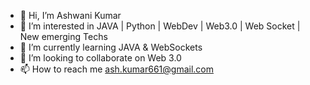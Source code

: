 - 👋 Hi, I’m Ashwani Kumar
- 👀 I’m interested in JAVA | Python | WebDev | Web3.0 | Web Socket | New emerging Techs
- 🌱 I’m currently learning JAVA & WebSockets
- 💞️ I’m looking to collaborate on Web 3.0
- 📫 How to reach me ash.kumar661@gmail.com

<!---
ashkumar661/ashkumar661 is a ✨ special ✨ repository because its `README.md` (this file) appears on your GitHub profile.
You can click the Preview link to take a look at your changes.
--->
